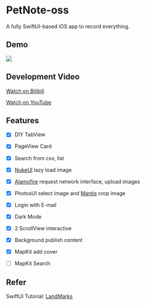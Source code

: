 # PetNote-oss
A fully SwiftUI-based iOS app to record everything.

## Demo
[![](https://mymx2-oss.oss-cn-shanghai.aliyuncs.com/doc/img-aichongshe-oss-demo.jpg)](https://www.bilibili.com/video/BV1h7eFecEEt/?share_source=copy_web&vd_source=f37f4981955278d3532660e4934b6ad2)

## Development Video

[Watch on Bilibili](https://www.bilibili.com/video/BV1Q4421S7Bx/)

[Watch on YouTube](https://www.youtube.com/watch?v=qk0rBed6c0I&list=PLCP85FHIjaiqtxC1dRy1e6OJHKoKkY6rh&index=1)



## Features
- [x] DIY TabView
- [x] PageView Card
- [x] Search from csv, list 
- [x] [NukeUI](https://github.com/kean/Nuke) lazy load image
- [x] [Alamofire](https://github.com/Alamofire/Alamofire) request network interface, upload images
- [x] PhotosUI select image and [Mantis](https://github.com/guoyingtao/Mantis) crop image
- [x] Login with E-mail
- [x] Dark Mode 
- [x] 2 ScrollView  interactive
- [x] Background publish content
- [x] MapKit add cover
- [ ] MapKit Search 



## Refer
SwiftUI Tutorial: [LandMarks](https://developer.apple.com/tutorials/swiftui)




